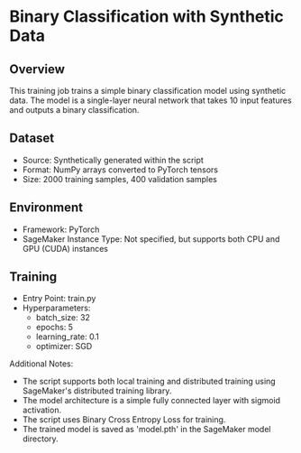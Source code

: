 # Binary Classification with Synthetic Data

## Overview
This training job trains a simple binary classification model using synthetic data. The model is a single-layer neural network that takes 10 input features and outputs a binary classification.

## Dataset
- Source: Synthetically generated within the script
- Format: NumPy arrays converted to PyTorch tensors
- Size: 2000 training samples, 400 validation samples

## Environment
- Framework: PyTorch
- SageMaker Instance Type: Not specified, but supports both CPU and GPU (CUDA) instances

## Training
- Entry Point: train.py
- Hyperparameters:
  - batch_size: 32
  - epochs: 5
  - learning_rate: 0.1
  - optimizer: SGD

Additional Notes:
- The script supports both local training and distributed training using SageMaker's distributed training library.
- The model architecture is a simple fully connected layer with sigmoid activation.
- The script uses Binary Cross Entropy Loss for training.
- The trained model is saved as 'model.pth' in the SageMaker model directory.
